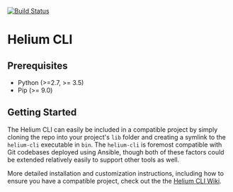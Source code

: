 [![Build Status](https://travis-ci.org/HeliumEdu/heliumcli.svg?branch=master)](https://travis-ci.org/HeliumEdu/heliumcli)


# Helium CLI

## Prerequisites

* Python (>=2.7, >= 3.5)
* Pip (>= 9.0)

## Getting Started

The Helium CLI can easily be included in a compatible project by simply cloning the repo into your project's `lib`
folder and creating a symlink to the `helium-cli` executable in `bin`. The `helium-cli` is foremost compatible with Git codebases deployed using Ansible, though both of these factors could be extended relatively easily to support other tools as well.

More detailed installation and customization instructions, including how to ensure you have a compatible project,
check out the the [Helium CLI Wiki](https://github.com/HeliumEdu/heliumcli/wiki).
